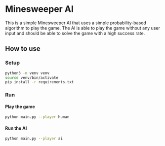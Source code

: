 # Minesweeper AI
This is a simple Minesweeper AI that uses a simple probability-based algorithm to play the game. The AI is able to play the game without any user input and should be able to solve the game with a high success rate.

## How to use

### Setup

```bash
python3 -m venv venv
source venv/bin/activate
pip install -r requirements.txt
```

### Run

#### Play the game
```bash
python main.py --player human
```

#### Run the AI
```bash
python main.py --player ai
```